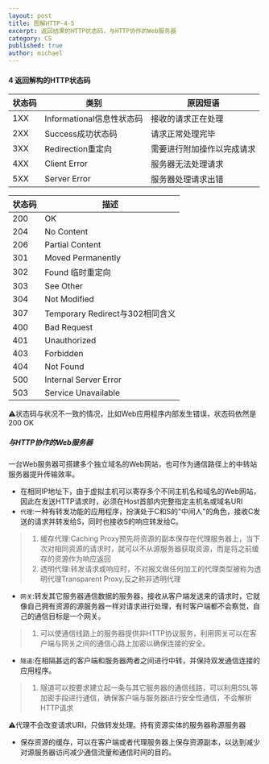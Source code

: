 ```yaml
---
layout: post
title: 图解HTTP-4-5
excerpt: 返回结果的HTTP状态码，与HTTP协作的Web服务器
category: CS
published: true
author: michael
---
```


#### 4 返回解构的HTTP状态码

状态码|类别|  原因短语|
----|----|----------|
1XX |Informational信息性状态码|接收的请求正在处理|
2XX | Success成功状态码|请求正常处理完毕|
3XX | Redirection重定向|需要进行附加操作以完成请求|
4XX |Client Error|服务器无法处理请求|
5XX | Server Error | 服务器处理请求出错|

状态码 | 描述|
-------|-----|
200|OK|
204|No Content|
206|Partial Content|
301|Moved Permanently|
302|Found 临时重定向|
303|See Other |
304|Not Modified|
307|Temporary Redirect与302相同含义|
400|Bad Request|
401|Unauthorized|
403|Forbidden|
404|Not Found|
500|Internal Server Error|
503|Service Unavailable|

⚠️状态码与状况不一致的情况，比如Web应用程序内部发生错误，状态码依然是200 OK

##### 与HTTP协作的Web服务器

一台Web服务器可搭建多个独立域名的Web网站，也可作为通信路径上的中转站服务器提升传输效率。

- 在相同IP地址下，由于虚拟主机可以寄存多个不同主机名和域名的Web网站，因此在发送HTTP请求时，必须在Host首部内完整指定主机名或域名URI
- `代理`:一种有转发功能的应用程序，扮演处于C和S的"中间人"的角色，接收C发送的请求并转发给S，同时也接收S的响应转发给C。


> 1. 缓存代理:Caching Proxy预先将资源的副本保存在代理服务器上，当下次对相同资源的请求时，就可以不从源服务器获取资源，而是将之前缓存的资源作为响应返回
> 2. 透明代理:转发请求或响应时，不对报文做任何加工的代理类型被称为透明代理Transparent Proxy,反之称非透明代理
- `网关`:转发其它服务器通信数据的服务器，接收从客户端发送来的请求时，它就像自己拥有资源的源服务器一样对请求进行处理，有时客户端都不会察觉，自己的通信目标是一个网关。
> 1. 可以使通信线路上的服务器提供非HTTP协议服务，利用网关可以在客户端与网关之间的通信心路上加密以确保连接的安全。
- `隧道`:在相隔甚远的客户端和服务器两者之间进行中转，并保持双发通信连接的应用程序。
> 1. 隧道可以按要求建立起一条与其它服务器的通信线路，可以利用SSL等加密手段进行通信，确保客户端与服务器进行安全性通信，不会解析HTTP请求

⚠️代理不会改变请求URI，只做转发处理。持有资源实体的服务器称源服务器

- 保存资源的缓存，可以在客户端或者代理服务器上保存资源副本，以达到减少对源服务器访问减少通信流量和通信时间的目的。
